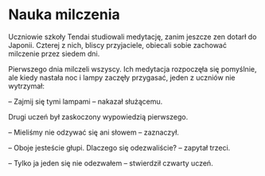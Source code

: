 # Nauka milczenia

Uczniowie szkoły Tendai studiowali medytację, zanim jeszcze zen dotarł do Japonii. Czterej z nich, bliscy przyjaciele, obiecali sobie zachować milczenie przez siedem dni.

Pierwszego dnia milczeli wszyscy. Ich medytacja rozpoczęła się pomyślnie, ale kiedy nastała noc i lampy zaczęły przygasać, jeden z uczniów nie wytrzymał:

– Zajmij się tymi lampami – nakazał służącemu.

Drugi uczeń był zaskoczony wypowiedzią pierwszego.

– Mieliśmy nie odzywać się ani słowem – zaznaczył.

– Oboje jesteście głupi. Dlaczego się odezwaliście? – zapytał trzeci.

– Tylko ja jeden się nie odezwałem – stwierdził czwarty uczeń.

